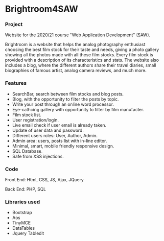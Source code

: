 # Brightroom4SAW

### Project

Website for the 2020/21 course "Web Application Development" (SAW).

Brightroom is a website that helps the analog photography enthusiast choosing the best film stock for their taste and needs, giving a photo gallery showing all the photos made with all these film stocks. Every film stock is provided with a description of its characteristics and stats.
The website also includes a blog, where the different authors share their travel diaries, small biographies of famous artist, analog camera reviews, and much more.

### Features

* SearchBar, search between film stocks and blog posts.
* Blog, with the opportunity to filter the posts by topic.
* Write your post through an online word processor.
* Eye-cathcing gallery with opportunity to filter by film manufacter.
* Film stock list.
* User registration/login.
* Live email check if user email is already taken.
* Update of user data and password.
* Different users roles: User, Author, Admin.
* Admin area: users, posts list with in-line editor.
* Minimal, smart, mobile friendly responsive design.
* SQL Database.
* Safe from XSS injections.

### Code

Front End: Html, CSS, JS, Ajax, JQuery

Back End: PHP, SQL

### Libraries used

* Bootstrap
* Aos
* TinyMCE
* DataTables
* Jquery Tabledit
